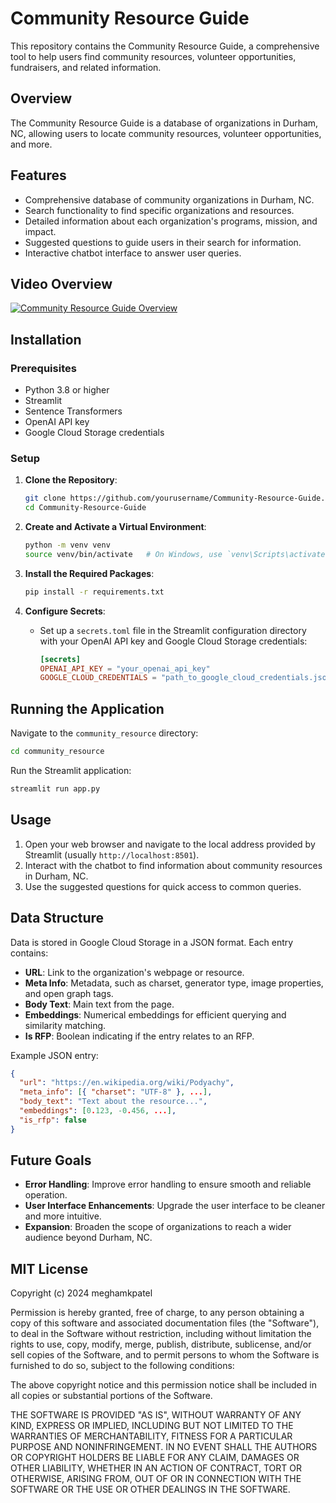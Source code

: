 # Community Resource Guide

This repository contains the Community Resource Guide, a comprehensive tool to help users find community resources, volunteer opportunities, fundraisers, and related information.

## Overview

The Community Resource Guide is a database of organizations in Durham, NC, allowing users to locate community resources, volunteer opportunities, and more.

## Features

- Comprehensive database of community organizations in Durham, NC.
- Search functionality to find specific organizations and resources.
- Detailed information about each organization's programs, mission, and impact.
- Suggested questions to guide users in their search for information.
- Interactive chatbot interface to answer user queries.

## Video Overview
[![Community Resource Guide Overview](https://img.youtube.com/vi/znj-yYIB2Gg/0.jpg)](https://youtu.be/znj-yYIB2Gg)

## Installation

### Prerequisites
- Python 3.8 or higher
- Streamlit
- Sentence Transformers
- OpenAI API key
- Google Cloud Storage credentials

### Setup

1. **Clone the Repository**:
   ```bash
   git clone https://github.com/yourusername/Community-Resource-Guide.git
   cd Community-Resource-Guide
   ```

2. **Create and Activate a Virtual Environment**:
   ```bash
   python -m venv venv
   source venv/bin/activate   # On Windows, use `venv\Scripts\activate`
   ```

3. **Install the Required Packages**:
   ```bash
   pip install -r requirements.txt
   ```

4. **Configure Secrets**:
   - Set up a `secrets.toml` file in the Streamlit configuration directory with your OpenAI API key and Google Cloud Storage credentials:
     ```toml
     [secrets]
     OPENAI_API_KEY = "your_openai_api_key"
     GOOGLE_CLOUD_CREDENTIALS = "path_to_google_cloud_credentials.json"
     ```

## Running the Application

Navigate to the `community_resource` directory:

```bash
cd community_resource
```

Run the Streamlit application:

```bash
streamlit run app.py
```

## Usage

1. Open your web browser and navigate to the local address provided by Streamlit (usually `http://localhost:8501`).
2. Interact with the chatbot to find information about community resources in Durham, NC.
3. Use the suggested questions for quick access to common queries.

## Data Structure

Data is stored in Google Cloud Storage in a JSON format. Each entry contains:
- **URL**: Link to the organization's webpage or resource.
- **Meta Info**: Metadata, such as charset, generator type, image properties, and open graph tags.
- **Body Text**: Main text from the page.
- **Embeddings**: Numerical embeddings for efficient querying and similarity matching.
- **Is RFP**: Boolean indicating if the entry relates to an RFP.

Example JSON entry:
```json
{
  "url": "https://en.wikipedia.org/wiki/Podyachy",
  "meta_info": [{ "charset": "UTF-8" }, ...],
  "body_text": "Text about the resource...",
  "embeddings": [0.123, -0.456, ...],
  "is_rfp": false
}
```

## Future Goals

- **Error Handling**: Improve error handling to ensure smooth and reliable operation.
- **User Interface Enhancements**: Upgrade the user interface to be cleaner and more intuitive.
- **Expansion**: Broaden the scope of organizations to reach a wider audience beyond Durham, NC.

## MIT License

Copyright (c) 2024 meghamkpatel

Permission is hereby granted, free of charge, to any person obtaining a copy
of this software and associated documentation files (the "Software"), to deal
in the Software without restriction, including without limitation the rights
to use, copy, modify, merge, publish, distribute, sublicense, and/or sell
copies of the Software, and to permit persons to whom the Software is
furnished to do so, subject to the following conditions:

The above copyright notice and this permission notice shall be included in
all copies or substantial portions of the Software.

THE SOFTWARE IS PROVIDED "AS IS", WITHOUT WARRANTY OF ANY KIND, EXPRESS OR
IMPLIED, INCLUDING BUT NOT LIMITED TO THE WARRANTIES OF MERCHANTABILITY,
FITNESS FOR A PARTICULAR PURPOSE AND NONINFRINGEMENT. IN NO EVENT SHALL THE
AUTHORS OR COPYRIGHT HOLDERS BE LIABLE FOR ANY CLAIM, DAMAGES OR OTHER
LIABILITY, WHETHER IN AN ACTION OF CONTRACT, TORT OR OTHERWISE, ARISING FROM,
OUT OF OR IN CONNECTION WITH THE SOFTWARE OR THE USE OR OTHER DEALINGS IN
THE SOFTWARE.

